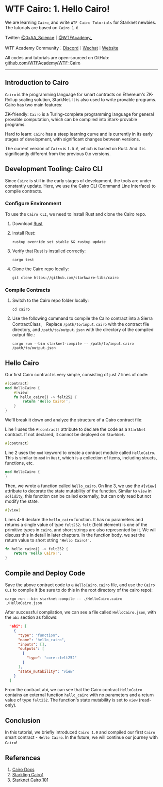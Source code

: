 # WTF Cairo: 1. Hello Cairo!

We are learning `Cairo`, and write `WTF Cairo Tutorials` for Starknet newbies. The tutorials are based on `Cairo 1.0`.

Twitter: [@0xAA_Science](https://twitter.com/0xAA_Science)｜[@WTFAcademy_](https://twitter.com/WTFAcademy_)

WTF Academy Community：[Discord](https://discord.wtf.academy)｜[Wechat](https://docs.google.com/forms/d/e/1FAIpQLSe4KGT8Sh6sJ7hedQRuIYirOoZK_85miz3dw7vA1-YjodgJ-A/viewform?usp=sf_link)｜[Website](https://wtf.academy)

All codes and tutorials are open-sourced on GitHub: [github.com/WTFAcademy/WTF-Cairo](https://github.com/WTFAcademy/WTF-Cairo)

---

## Introduction to Cairo

`Cairo` is the programming language for smart contracts on Ethereum's ZK-Rollup scaling solution, StarkNet. It is also used to write provable programs. Cairo has two main features:

ZK-friendly: `Cairo` is a Turing-complete programming language for general provable computation, which can be compiled into Stark-provable programs.

Hard to learn: `Cairo` has a steep learning curve and is currently in its early stages of development, with significant changes between versions.

The current version of `Cairo` is `1.0.0`, which is based on Rust. And it is significantly different from the previous 0.x versions.


## Development Tooling: Cairo CLI


Since `Cairo` is still in the early stages of development, the tools are under constantly update. Here, we use the Cairo CLI (Command Line Interface) to compile contracts.


### Configure Environment

To use the `Cairo CLI`, we need to install Rust and clone the Cairo repo.

1. Download [Rust](https://www.rust-lang.org/tools/install)

2. Install Rust:

    ```shell
    rustup override set stable && rustup update
    ```

3. Verify that Rust is installed correctly:

    ```shell
    cargo test
    ```

4. Clone the Cairo repo locally:

    ```shell
    git clone https://github.com/starkware-libs/cairo
    ```

### Compile Contracts

1. Switch to the Cairo repo folder locally:
    ```shell
    cd cairo
    ```

2. Use the following command to compile the Cairo contract into a Sierra ContractClass。 Replace `/path/to/input.cairo` with the contract file directory, and `/path/to/output.json` with the directory of the compiled output file.:

    ```shell
    cargo run --bin starknet-compile -- /path/to/input.cairo /path/to/output.json
    ```



## Hello Cairo

Our first Cairo contract is very simple, consisting of just 7 lines of code:

```rust
#[contract]
mod HelloCairo {
    #[view]
    fn hello_cairo() -> felt252 {
        return 'Hello Cairo!';
    }
}
```

We'll break it down and analyze the structure of a Cairo contract file:

Line 1 uses the `#[contract]` attribute to declare the code as a `StarkNet` contract. If not declared, it cannot be deployed on `StarkNet`.

```rust
#[contract]
```

Line 2 uses the `mod` keyword to create a contract module called `HelloCairo`. This is similar to `mod` in `Rust`, which is a collection of items, including structs, functions, etc.

```rust
mod HelloCairo {
}
```

Then, we wrote a function called `hello_cairo`. On line 3, we use the `#[view]` attribute to decorate the state mutability of the function. Similar to `view` in `solidity`, this function can be called externally, but can only read but not modify the state.

```rust
#[view]
```

Lines 4-6 declare the `hello_cairo` function. It has no parameters and returns a single value of type `felt252`. `felt` (field element) is one of the primitive types in `cairo`, and short strings are also represented by it. We will discuss this in detail in later chapters. In the function body, we set the return value to short string `'Hello Cairo!'`.

```rust
fn hello_cairo() -> felt252 {
    return 'Hello Cairo!';
}
```

## Compile and Deploy Code

Save the above contract code to a `HelloCairo.cairo` file, and use the `Cairo CLI` to compile it (be sure to do this in the root directory of the cairo repo):

```shell
cargo run --bin starknet-compile -- ./HelloCairo.cairo ./HelloCairo.json
```

After successful compilation, we can see a file called `HelloCairo.json`, with the `abi` section as follows:

```json
  "abi": [
    {
      "type": "function",
      "name": "hello_cairo",
      "inputs": [],
      "outputs": [
        {
          "type": "core::felt252"
        }
      ],
      "state_mutability": "view"
    }
  ]
```

From the contract abi, we can see that the Cairo contract `HelloCairo` contains an external function `hello_cairo` with no parameters and a return value of type `felt252`. The function's state mutability is set to `view` (read-only).

## Conclusion

In this tutorial, we briefly introduced `Cairo 1.0` and compiled our first `Cairo` smart contract - `Hello Cairo`. In the future, we will continue our journey with `Cairo`!

## References

1. [Cairo Docs](https://www.cairo-lang.org/docs/v1.0/)
2. [Starkling Cairo1](https://github.com/shramee/starklings-cairo1)
3. [Starknet Cairo 101](https://github.com/starknet-edu/starknet-cairo-101)